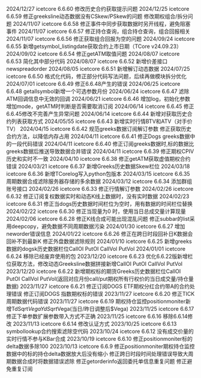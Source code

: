 2024/12/27 icetcore 6.6.60
	修改历史合约获取提示问题
2024/12/25 icetcore 6.6.59
	修正greeksline动态数据没有CSkew/PSkew的问题
	修改期权组合/拆分问题
2024/11/07 icetcore 6.6.58
	修正事件中同步获取数据时另开线程，避免阻塞事件
2024/11/07 icetcore 6.6.57
	修正持仓查询，组合持仓查询，组合回报相关
2024/11/07 icetcore 6.6.56
	修正获取组合回报为空的问题
2024/09/24 icetcore 6.6.55
    新增getsymbol_listingdate获取合约上市日期（TCore v24.09.23）
2024/09/02 icetcore 6.6.54
    修正getATM取值问题
2024/08/07 icetcore 6.6.53
    简化其中部分代码
2024/08/07 icetcore 6.6.52
    新增价差接口newspreadorder
2024/08/05 icetcore 6.6.51
    新增解订动态数据
2024/07/25 icetcore 6.6.50
    格式化代码，修正部分代码写法问题，后续再做模块拆分优化
2024/07/01 icetcore 6.6.49
    修正6.6.48产生的错误
2024/06/25 icetcore 6.6.48
    getallsymbol新增一个可选参数月份
2024/06/24 icetcore 6.6.47
    滤除ATM回调信息中无效的回调
2024/06/21 icetcore 6.6.46
    增加log，初始化参数增加mode，getATM时判断是否需要取消订阅
2024/06/14 icetcore 6.6.45
    修正6.6.45修改不完善产生异常问题
2024/06/14 icetcore 6.6.44
    新增对获取历史合约列表获取方式
2024/05/55 icetcore 6.6.43
    新增实时行情BTV和ATV（对手价TV）
2024/04/15 icetcore 6.6.42
    规范greeks数据订阅解订参数
	修正获取历史合约方法，以降低内存占用
2024/04/11 icetcore 6.6.41
    修正Dogs greeks数据中的一段代码错误
2024/04/11 icetcore 6.6.40
    修正订阅greeks数据时,标的数据比greeks数据后推送导致数据合并错误
2024/04/11 icetcore 6.6.39
    修正期权CPIV历史和实时不一致
2024/04/10 icetcore 6.6.38
    修正getATM获取虚值期权合约错误
2024/03/21 icetcore 6.6.37
    新增Greeks历史数据Skew栏位
2024/03/18 icetcore 6.6.36
    新增TCorelog写入python包版本
2024/03/15 icetcore 6.6.35
    周期数据合成滤除服务器存储的多余数据
2024/03/12 icetcore 6.6.34
    添加群组账号接口
2024/02/26 icetcore 6.6.33
    修正行情解订参数
2024/02/26 icetcore 6.6.32
    修正订阅复权数据实时和动态K线上数据时，没有实时数据
2024/02/23 icetcore 6.6.31
    修正当dogs历史数据时间栏位为空时，用有数据的时间栏位替换
2024/02/22 icetcore 6.6.30
    修正当现量为0 时，使用当日总成交量计算现量
2024/02/06 icetcore 6.6.28
    修正K线合成可能出现混乱问题
	修正subbar的list采用deepcopy，避免数据不同周期数据污染
2024/01/30 icetcore 6.6.27
    增加neworder错误信息
2024/01/22 icetcore 6.6.26
    修正在跨日时段回补日K数据会回补不到最新K
    修正外盘数据滤除规则
2024/01/10 icetcore 6.6.25
    新增greeks数据的dogsk历史数据栏位CallOI PutOI CallVol PutVol
2024/01/01 icetcore 6.6.24
	移除已经废弃使用的包
2023/12/20 icetcore 6.6.23
	优化6.6.22版新增栏位获取方法，修改动态Greeksline数据拼接新增CallOI PutOI CallVol PutVol
2023/12/20 icetcore 6.6.22
    新增期权标的期货Greeks历史数据栏位CallOI PutOI CallVol PutVol(返回对应月份call/put期权所有行权价的当日成交量/持仓量数据)
2023/11/27 icetcore 6.6.21
    修正订阅DOGS ETF期权分红合约带A的合约处理错误
	修正订阅DOGS 指数期权标的错误
2023/11/27 icetcore 6.6.20
    修正TICK周期数据代码错误
2023/11/27 icetcore 6.6.19
    期权持仓监控positionmoniter新增TdSqrt$Vega YdSqrt$Vega(当日/昨日调整后$Vega)
2023/11/25 icetcore 6.6.17
    修正下单参数扩展参数带入方式不正确
2023/11/25 icetcore 6.6.16
    移除6.6.14修改
2023/11/13 icetcore 6.6.14
    修改认证方式
2023/10/25 icetcore 6.6.13
    symbollookup合约搜索滤除空代码
2023/10/24 icetcore 6.6.12
    没有成交价量的实时行情不参与KBar合成
2023/10/19 icetcore 6.6.10
	修正positionmoniter标的delta数据多除100
2023/10/13 icetcore 6.6.9
    修正positionmoniter期权持仓监控数据中的标的持仓delta数据放大后没有缩小
    修正跨日时段时间处理错误导致大周期数据合成时将数据错误滤除
    修正getorderinfo返回委托单信息重复问题
    修正避免重复订阅